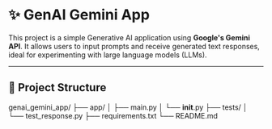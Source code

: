 # ✨ GenAI Gemini App

This project is a simple Generative AI application using **Google's Gemini API**. It allows users to input prompts and receive generated text responses, ideal for experimenting with large language models (LLMs).

---

## 📁 Project Structure

genai_gemini_app/
├── app/
│   ├── main.py
│   └── __init__.py
├── tests/
│   └── test_response.py
├── requirements.txt
└── README.md